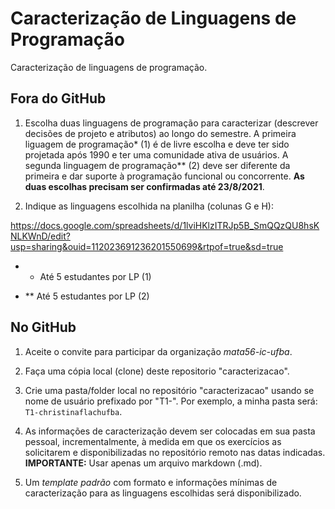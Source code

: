 # Caracterização de Linguagens de Programação

Caracterização de linguagens de programação.
## Fora do GitHub

1. Escolha duas linguagens de programação para caracterizar (descrever decisões de projeto e atributos) ao longo do semestre. A primeira liguagem de programação* (1) é de livre escolha e deve ter sido projetada após 1990 e ter uma comunidade ativa de usuários. A segunda linguagem de programação** (2) deve ser diferente da primeira e dar suporte à programação funcional ou concorrente. __As duas escolhas precisam ser confirmadas até 23/8/2021__.

2. Indique as linguagens escolhida na planilha (colunas G e H):

https://docs.google.com/spreadsheets/d/1lviHKlzITRJp5B_SmQQzQU8hsKNLKWnD/edit?usp=sharing&ouid=112023691236201550699&rtpof=true&sd=true 

- * Até 5 estudantes por LP	(1)

- ** Até 5 estudantes por LP (2)

## No GitHub

1. Aceite o convite para participar da organização _mata56-ic-ufba_.

2. Faça uma cópia local (clone) deste repositorio "caracterizacao".

3. Crie uma pasta/folder local no repositório "caracterizacao" usando se nome de usuário prefixado por "T1-". Por exemplo, a minha pasta será: 
```T1-christinaflachufba```.

4. As informações de caracterização devem ser colocadas em sua pasta pessoal, incrementalmente, à medida em que os exercícios as solicitarem e disponibilizadas no repositório remoto nas datas indicadas. __IMPORTANTE:__ Usar apenas um arquivo markdown (.md).

5. Um _template padrão_ com formato e informações mínimas de caracterização para as linguagens escolhidas será disponibilizado. 
